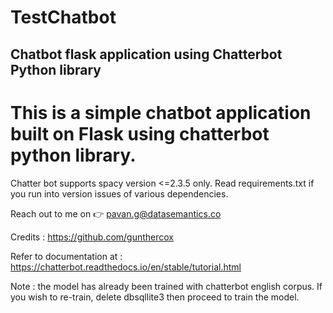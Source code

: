 # TestChatbot

<h2>Chatbot flask application using Chatterbot Python library</h2>

<h1>This is a simple chatbot application built on Flask using chatterbot python library.</h1>

Chatter bot supports spacy version <=2.3.5 only. Read requirements.txt if you run into version issues of various dependencies.

Reach out to me on :point_right: pavan.g@datasemantics.co 

Credits : https://github.com/gunthercox

Refer to documentation at : https://chatterbot.readthedocs.io/en/stable/tutorial.html

Note : the model has already been trained with chatterbot english corpus. If you wish to re-train, delete dbsqllite3 then proceed to train the model.

